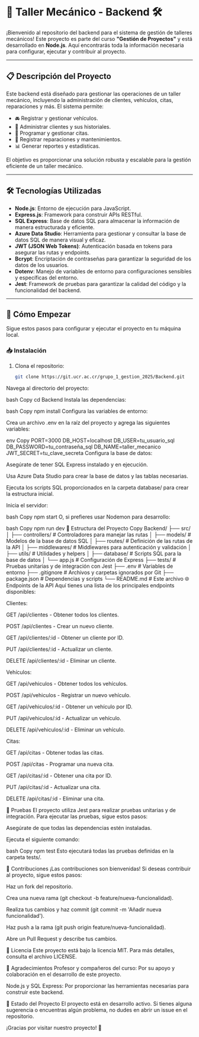 # 🚗 Taller Mecánico - Backend 🛠️

¡Bienvenido al repositorio del backend para el sistema de gestión de talleres mecánicos! Este proyecto es parte del curso **"Gestión de Proyectos"** y está desarrollado en **Node.js**. Aquí encontrarás toda la información necesaria para configurar, ejecutar y contribuir al proyecto.

---

## 📋 Descripción del Proyecto

Este backend está diseñado para gestionar las operaciones de un taller mecánico, incluyendo la administración de clientes, vehículos, citas, reparaciones y más. El sistema permite:

- 🚘 Registrar y gestionar vehículos.
- 👥 Administrar clientes y sus historiales.
- 📅 Programar y gestionar citas.
- 🔧 Registrar reparaciones y mantenimientos.
- 📊 Generar reportes y estadísticas.

El objetivo es proporcionar una solución robusta y escalable para la gestión eficiente de un taller mecánico.

---

## 🛠️ Tecnologías Utilizadas

- **Node.js**: Entorno de ejecución para JavaScript.
- **Express.js**: Framework para construir APIs RESTful.
- **SQL Express**: Base de datos SQL para almacenar la información de manera estructurada y eficiente.
- **Azure Data Studio**: Herramienta para gestionar y consultar la base de datos SQL de manera visual y eficaz.
- **JWT (JSON Web Tokens)**: Autenticación basada en tokens para asegurar las rutas y endpoints.
- **Bcrypt**: Encriptación de contraseñas para garantizar la seguridad de los datos de los usuarios.
- **Dotenv**: Manejo de variables de entorno para configuraciones sensibles y específicas del entorno.
- **Jest**: Framework de pruebas para garantizar la calidad del código y la funcionalidad del backend.

---

## 🚀 Cómo Empezar

Sigue estos pasos para configurar y ejecutar el proyecto en tu máquina local.

### 📥 Instalación

1. Clona el repositorio:

   ```bash
   git clone https://git.ucr.ac.cr/grupo_1_gestion_2025/Backend.git

   
Navega al directorio del proyecto:

bash
Copy
cd Backend
Instala las dependencias:

bash
Copy
npm install
Configura las variables de entorno:

Crea un archivo .env en la raíz del proyecto y agrega las siguientes variables:

env
Copy
PORT=3000
DB_HOST=localhost
DB_USER=tu_usuario_sql
DB_PASSWORD=tu_contraseña_sql
DB_NAME=taller_mecanico
JWT_SECRET=tu_clave_secreta
Configura la base de datos:

Asegúrate de tener SQL Express instalado y en ejecución.

Usa Azure Data Studio para crear la base de datos y las tablas necesarias.

Ejecuta los scripts SQL proporcionados en la carpeta database/ para crear la estructura inicial.

Inicia el servidor:

bash
Copy
npm start
O, si prefieres usar Nodemon para desarrollo:

bash
Copy
npm run dev
📂 Estructura del Proyecto
Copy
Backend/
├── src/
│   ├── controllers/       # Controladores para manejar las rutas
│   ├── models/            # Modelos de la base de datos SQL
│   ├── routes/            # Definición de las rutas de la API
│   ├── middlewares/       # Middlewares para autenticación y validación
│   ├── utils/             # Utilidades y helpers
│   ├── database/          # Scripts SQL para la base de datos
│   └── app.js             # Configuración de Express
├── tests/                 # Pruebas unitarias y de integración con Jest
├── .env                   # Variables de entorno
├── .gitignore             # Archivos y carpetas ignorados por Git
├── package.json           # Dependencias y scripts
└── README.md              # Este archivo
🌐 Endpoints de la API
Aquí tienes una lista de los principales endpoints disponibles:

Clientes:

GET /api/clientes - Obtener todos los clientes.

POST /api/clientes - Crear un nuevo cliente.

GET /api/clientes/:id - Obtener un cliente por ID.

PUT /api/clientes/:id - Actualizar un cliente.

DELETE /api/clientes/:id - Eliminar un cliente.

Vehículos:

GET /api/vehiculos - Obtener todos los vehículos.

POST /api/vehiculos - Registrar un nuevo vehículo.

GET /api/vehiculos/:id - Obtener un vehículo por ID.

PUT /api/vehiculos/:id - Actualizar un vehículo.

DELETE /api/vehiculos/:id - Eliminar un vehículo.

Citas:

GET /api/citas - Obtener todas las citas.

POST /api/citas - Programar una nueva cita.

GET /api/citas/:id - Obtener una cita por ID.

PUT /api/citas/:id - Actualizar una cita.

DELETE /api/citas/:id - Eliminar una cita.

🧪 Pruebas
El proyecto utiliza Jest para realizar pruebas unitarias y de integración. Para ejecutar las pruebas, sigue estos pasos:

Asegúrate de que todas las dependencias estén instaladas.

Ejecuta el siguiente comando:

bash
Copy
npm test
Esto ejecutará todas las pruebas definidas en la carpeta tests/.

🤝 Contribuciones
¡Las contribuciones son bienvenidas! Si deseas contribuir al proyecto, sigue estos pasos:

Haz un fork del repositorio.

Crea una nueva rama (git checkout -b feature/nueva-funcionalidad).

Realiza tus cambios y haz commit (git commit -m 'Añadir nueva funcionalidad').

Haz push a la rama (git push origin feature/nueva-funcionalidad).

Abre un Pull Request y describe tus cambios.

📜 Licencia
Este proyecto está bajo la licencia MIT. Para más detalles, consulta el archivo LICENSE.

🙏 Agradecimientos
Profesor y compañeros del curso: Por su apoyo y colaboración en el desarrollo de este proyecto.

Node.js y SQL Express: Por proporcionar las herramientas necesarias para construir este backend.

📌 Estado del Proyecto
El proyecto está en desarrollo activo. Si tienes alguna sugerencia o encuentras algún problema, no dudes en abrir un issue en el repositorio.

¡Gracias por visitar nuestro proyecto! 🚀
